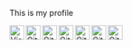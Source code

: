 This is my profile


<img align="left" alt="Visual Studio Code" width="26px" src="https://cdn.jsdelivr.net/npm/simple-icons@3.4.1/icons/visualstudiocode.svg" />

<img align="left" alt="GitHub" width="26px" src="https://cdn.jsdelivr.net/npm/simple-icons@3.4.1/icons/github.svg" />

<img align="left" alt="GitHub" width="26px" src="https://cdn.jsdelivr.net/npm/simple-icons@3.4.1/icons/tensorflow.svg" />

<img align="left" alt="GitHub" width="26px" src="https://cdn.jsdelivr.net/npm/simple-icons@3.4.1/icons/cplusplus.svg" />

<img align="left" alt="GitHub" width="26px" src="https://cdn.jsdelivr.net/npm/simple-icons@3.4.1/icons/python.svg" />

<img align="left" alt="GitHub" width="26px" src="https://cdn.jsdelivr.net/npm/simple-icons@3.4.1/icons/raspberrypi.svg" />

<img align="left" alt="GitHub" width="26px" src="https://cdn.jsdelivr.net/npm/simple-icons@3.4.1/icons/arduino.svg" />
